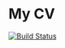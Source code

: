 # My CV
[![Build Status](https://travis-ci.org/jellis18/cv.svg?branch=master)](https://travis-ci.org/jellis18/cv)
